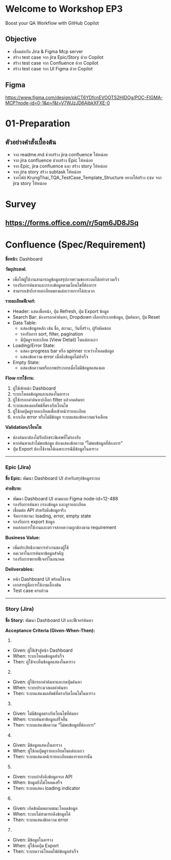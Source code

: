 # Welcome to Workshop EP3

Boost your QA Workflow with GitHub Copilot

## Objective

- เชื่อมต่อกับ Jira & Figma Mcp server
- สร้าง test case จาก jira Epic/Story ด้วย Copilot
- สร้าง test case จาก Confluence ด้วย Copilot
- สร้าง test case จาก UI Figma ด้วย Copilot

## Figma

<https://www.figma.com/design/pkCT6YDfcnEVOOTS2HIDOg/POC-FIGMA-MCP?node-id=0-1&p=f&t=V7WJzJD6AibkXFXE-0>

# 01-Preparation

## ตัวอย่างคำสั่งเบื้องต้น
- จาก readme.md ช่วยสร้าง jira confluence ให้หน่อย
- จาก jira confluence ช่วยสร้าง Epic ให้หน่อย
- จาก Epic, jira confluence และ <figma link> สร้าง story ให้หน่อย
- จาก jira story <story-no> สร้าง subtask ให้หน่อย
- จากไฟล์ KrungThai_TQA_TestCase_Template_Structure อยากให้สร้าง csv จาก jira story <story-no> ให้หน่อย


# Survey

https://forms.office.com/r/5qm6JD8JSq
---

# Confluence (Spec/Requirement)

**ชื่อหน้า:** Dashboard

**วัตถุประสงค์:**  

- เพื่อให้ผู้ใช้งานสามารถดูข้อมูลสรุปภาพรวมของระบบได้อย่างรวดเร็ว
- รองรับการค้นหาและกรองข้อมูลตามเงื่อนไขที่ต้องการ
- สามารถเข้าถึงรายละเอียดของแต่ละรายการได้สะดวก

**รายละเอียดฟีเจอร์:**  

- Header: แสดงชื่อหน้า, ปุ่ม Refresh, ปุ่ม Export ข้อมูล
- Search Bar: ช่องกรอกคำค้นหา, Dropdown เลือกประเภทข้อมูล, ปุ่มค้นหา, ปุ่ม Reset
- Data Table:
  - แสดงข้อมูลหลัก เช่น ชื่อ, สถานะ, วันที่สร้าง, ผู้รับผิดชอบ
  - รองรับการ sort, filter, pagination
  - มีปุ่มดูรายละเอียด (View Detail) ในแต่ละแถว
- Loading/Error State:
  - แสดง progress bar หรือ spinner ระหว่างโหลดข้อมูล
  - แสดงข้อความ error เมื่อดึงข้อมูลไม่สำเร็จ
- Empty State:
  - แสดงข้อความหรือภาพประกอบเมื่อไม่มีข้อมูลแสดงผล

**Flow การใช้งาน:**  

1. ผู้ใช้เข้าหน้า Dashboard
2. ระบบโหลดข้อมูลและแสดงในตาราง
3. ผู้ใช้กรอกคำค้นหา/เลือก filter แล้วกดค้นหา
4. ระบบแสดงผลลัพธ์ที่ตรงกับเงื่อนไข
5. ผู้ใช้กดปุ่มดูรายละเอียดเพื่อเข้าหน้ารายละเอียด
6. หากเกิด error หรือไม่มีข้อมูล ระบบแสดงข้อความแจ้งเตือน

**Validation/เงื่อนไข:**  

- ช่องค้นหาต้องไม่รับอักขระพิเศษที่ไม่รองรับ
- หากค้นหาแล้วไม่พบข้อมูล ต้องแสดงข้อความ “ไม่พบข้อมูลที่ต้องการ”
- ปุ่ม Export ต้องใช้งานได้เฉพาะกรณีมีข้อมูลในตาราง

---

### Epic (Jira)

**ชื่อ Epic:** พัฒนา Dashboard UI สำหรับสรุปข้อมูลระบบ

**คำอธิบาย:**  

- พัฒนา Dashboard UI ตามแบบ Figma node-id=12-488
- รองรับการค้นหา กรองข้อมูล และดูรายละเอียด
- เชื่อมต่อ API สำหรับดึงข้อมูลจริง
- จัดการสถานะ loading, error, empty state
- รองรับการ export ข้อมูล
- ทดสอบการใช้งานและตรวจสอบความถูกต้องตาม requirement

**Business Value:**  

- เพิ่มประสิทธิภาพการทำงานของผู้ใช้
- ลดเวลาในการค้นหาข้อมูลสำคัญ
- รองรับการขยายฟีเจอร์ในอนาคต

**Deliverables:**  

- หน้า Dashboard UI พร้อมใช้งาน
- เอกสารคู่มือการใช้งานเบื้องต้น
- Test case ครบถ้วน

---

### Story (Jira)

**ชื่อ Story:** พัฒนา Dashboard UI และฟีเจอร์ค้นหา

**Acceptance Criteria (Given-When-Then):**

1.

- Given: ผู้ใช้เข้าสู่หน้า Dashboard
- When: ระบบโหลดข้อมูลสำเร็จ
- Then: ผู้ใช้จะเห็นข้อมูลแสดงในตาราง

2.

- Given: ผู้ใช้กรอกคำค้นหาและกดปุ่มค้นหา
- When: ระบบประมวลผลคำค้นหา
- Then: ระบบแสดงผลลัพธ์ที่ตรงกับเงื่อนไขในตาราง

3.

- Given: ไม่มีข้อมูลตรงกับเงื่อนไขที่ค้นหา
- When: ระบบค้นหาข้อมูลเสร็จสิ้น
- Then: ระบบแสดงข้อความ “ไม่พบข้อมูลที่ต้องการ”

4.

- Given: มีข้อมูลแสดงในตาราง
- When: ผู้ใช้กดปุ่มดูรายละเอียดในแต่ละแถว
- Then: ระบบแสดงหน้ารายละเอียดของรายการนั้น

5.

- Given: ระบบกำลังดึงข้อมูลจาก API
- When: ข้อมูลยังไม่โหลดเสร็จ
- Then: ระบบแสดง loading indicator

6.

- Given: เกิดข้อผิดพลาดขณะโหลดข้อมูล
- When: ระบบไม่สามารถดึงข้อมูลได้
- Then: ระบบแสดงข้อความ error

7.

- Given: มีข้อมูลในตาราง
- When: ผู้ใช้กดปุ่ม Export
- Then: ระบบดาวน์โหลดไฟล์ข้อมูลสำเร็จ
